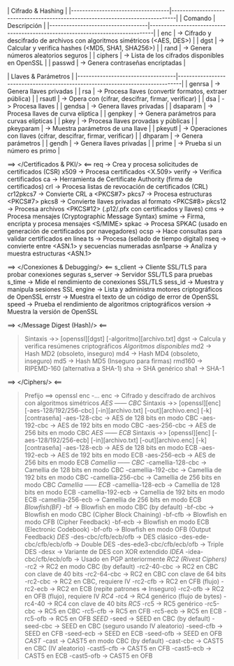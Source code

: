 
|                                                   Cifrado & Hashing                                               |
|-----------------------------------|-------------------------------------------------------------------------------|
| Comando                           | Descripción                                                                   | 
|-----------------------------------|-------------------------------------------------------------------------------|
| enc                               | -> Cifrado y descifrado de archivos con algoritmos simétricos (<AES, DES>)    |
| dgst                              | -> Calcular y verifica hashes (<MD5, SHA1, SHA256>)                           |
| rand                              | -> Genera números aleatorios seguros                                          |
| ciphers                           | -> Lista de los cifrados disponibles en OpenSSL                               |
| passwd                            | -> Genera contraseñas encriptadas                                             |

|                                                   Llaves & Parámetros                                             |
|-----------------------------------|-------------------------------------------------------------------------------|
| genrsa                            | -> Genera llaves privadas <RSA>                                               |
| rsa                               | -> Procesa llaves <RSA> (convertir formatos, extraer pública)                 |
| rsautl                            | -> Opera con <RSA> (cifrar, descifrar, firmar, verificar)                     |
| dsa                               | -> Procesa llaves <DSA>                                                       |
| gendsa                            | -> Genera llaves privadas <DSA>                                               |
| dsaparam                          | -> Procesa llaves de curva elíptica                                           |
| genpkey                           | -> Genera parámetros para curvas elípticas                                    |
| pkey                              | -> Procesa llaves provadas y públicas                                         |
| pkeyparam                         | -> Muestra parámetros de una llave                                            |
| pkeyutl                           | -> Operaciones con llaves (cifrar, descifrar, firmar, verificar)              |
| dhparam                           | -> Genera parámetros <Diffie-Hellman>                                         |
| gendh                             | -> Genera llaves privadas <DH>                                                |
| prime                             | -> Prueba si un número es primo                                               |

==> </Certificados & PKI/> <==
req                                 -> Crea y procesa solicitudes de certificados (CSR)
x509                                -> Procesa certificados <X.509>
verify                              -> Verifica certificados
ca                                  -> Herramienta de Certificate Authority (firma de certificados)
crl                                 -> Procesa listas de revocación de certificados (CRL)
cr12pkcs7                           -> Convierte CRL a <PKCS#7>
pkcs7                               -> Procesa estructuras <PKCS#7>
pkcs8                               -> Convierte llaves privadas al formato <PKCS#8>
pkcs12                              -> Procesa archivos <PKCS#12> (.p12/.pfx con certificados y llaves)
cms                                 -> Procesa mensajes <CMS> (Cryptographic Message Syntax)
smime                               -> Firma, encripta y procesa mensajes <S/MIME>
spkac                               -> Procesa SPKAC (usado en generación de certificados por navegadores)
ocsp                                -> Hace consultas <OCSP> para validar certificados en línea
ts                                  -> Procesa <timestamping> (sellado de tiempo digital) 
nseq                                -> convierte entre <ASN.1> y secuencias numeradas
asn1parse                           -> Analiza y muestra estructuras <ASN.1>

==> </Conexiones & Debugging/> <==
s_client                            -> Cliente SSL/TLS para probar conexiones seguras
s_server                            -> Servidor SSL/TLS para pruebas
s_time                              -> Mide el rendimiento de conexiones SSL/TLS
sess_id                             -> Muestra y manipula sesiones SSL
engine                              -> Lista y administra motores criptográficos de OpenSSL
errstr                              -> Muestra el texto de un código de error de OpenSSL
speed                               -> Prueba el rendimiento de algoritmos criptográficos
version                             -> Muestra la versión de OpenSSL

==> </Message Digest (Hash)/> <==
> Sintaxis ->> [openssl][dgst] [-algoritmo][archivo.txt]
dgst                                -> Calcula y verifica resúmenes criptográficos
*Algoritmos disponibles*
md2                                 -> Hash MD2 (obsoleto, inseguro)
md4                                 -> Hash MD4 (obsoleto, inseguro)
md5                                 -> Hash MD5 (Inseguro para firmas)
rmd160                              -> RIPEMD-160 (alternativa a SHA-1)
sha                                 -> SHA genérico
sha1                                -> SHA-1


==> </Ciphers/> <==
> Prefijo ==> openssl enc -...
enc                                 -> Cifrado y descifrado de archivos con algoritmos simétricos
*AES —— CBC*
> Sintaxis ->> [openssl][enc] [-aes-128/192/256-cbc] [-in][archivo.txt] [-out][archivo.enc] [-k][contraseña]
-aes-128-cbc                        -> AES de 128 bits en modo CBC
-aes-192-cbc                        -> AES de 192 bits en modo CBC
-aes-256-cbc                        -> AES de 256 bits en modo CBC
*AES —— ECB*
> Sintaxis ->> [openssl][enc] [-aes-128/192/256-ecb] [-in][archivo.txt] [-out][archivo.enc] [-k][contraseña]
-aes-128-ecb                        -> AES de 128 bits en modo ECB
-aes-192-ecb                        -> AES de 192 bits en modo ECB
-aes-256-ecb                        -> AES de 256 bits en modo ECB
*Camellia —— CBC*
-camellia-128-cbc                   -> Camellia de 128 bits en modo CBC
-camellia-192-cbc                   -> Camellia de 192 bits en modo CBC
-camellia-256-cbc                   -> Camellia de 256 bits en modo CBC
*Camellia —— ECB*
-camellia-128-ecb                   -> Camellia de 128 bits en modo ECB
-camellia-192-ecb                   -> Camellia de 192 bits en modo ECB
-camellia-256-ecb                   -> Camellia de 256 bits en modo ECB
*Blowfish(BF)*
-bf                                 -> Blowfish en modo CBC (by default)
-bf-cbc                             -> Blowfish en modo CBC (Cipher Block Chaining)
-bf-cfb                             -> Blowfish en modo CFB (Cipher Feedback)
-bf-ecb                             -> Blowfish en modo ECB (Electronic Codebook)
-bf-ofb                             -> Blowfish en modo OFB (Output Feedback)
*DES*
-des-cbc/cfb/ecb/ofb                -> DES clásico
-des-ede-cbc/cfb/ecb/ofb            -> Double DES
-des-ede3-cbc/cfb/ecb/ofb           -> Triple DES
-desx                               -> Variante de DES con XOR extendido
*IDEA*
-idea-cbc/cfb/ecb/ofb               -> Usado en PGP anteriormente
*RC2 (Rivest Ciphers)*
-rc2                                -> RC2 en modo CBC (by default)
-rc2-40-cbc                         -> RC2 en CBC con clave de 40 bits
-rc2-64-cbc                         -> RC2 en CBC con clave de 64 bits
-rc2-cbc                            -> RC2 en CBC, requiere IV
-rc2-cfb                            -> RC2 en CFB (flujo)
-rc2-ecb                            -> RC2 en ECB (repite patrones => Inseguro)
-rc2-ofb                            -> RC2 en OFB (flujo), requiere IV
*RC4*
-rc4                                -> RC4 genérico (flujo de bytes)
-rc4-40                             -> RC4 con clave de 40 bits
*RC5*
-rc5                                -> RC5 genérico
-rc5-cbc                            -> RC5 en CBC
-rc5-cfb                            -> RC5 en CFB
-rc5-ecb                            -> RC5 en ECB
-rc5-ofb                            -> RC5 en OFB
*SEED*
-seed                               -> SEED en CBC (by default)
-seed-cbc                           -> SEED en CBC (seguro usando IV aleatorio)
-seed-cfb                           -> SEED en CFB
-seed-ecb                           -> SEED en ECB
-seed-ofb                           -> SEED en OFB
*CAST*
-cast                               -> CAST5 en modo CBC (by default)
-cast-cbc                           -> CAST5 en CBC (IV aleatorio)
-cast5-cfb                          -> CAST5 en CFB
-cast5-ecb                          -> CAST5 en ECB
-cast5-ofb                          -> CAST5 en OFB